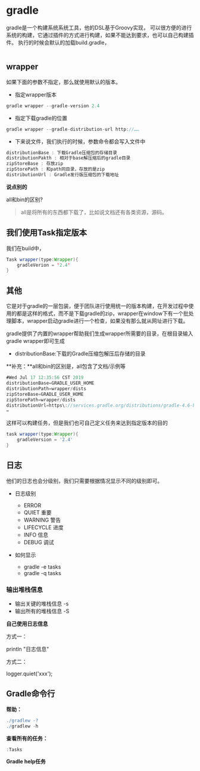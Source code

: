 # gradle

gradle是一个构建系统系统工具，他的DSL基于Groovy实现， 可以很方便的进行系统的构建，它通过插件的方式进行构建，如果不能达到要求，也可以自己构建插件。
执行的时候会默认的加载build.gradle，

```java
```

## wrapper

如果下面的参数不指定，那么就使用默认的版本。

- 指定wrapper版本

```java
gradle wrapper --gradle-version 2.4
```

- 指定下载gradle的位置

```java
gradle wrapper --gradle-distribution-url http://……
```

- 下来说文件，我们执行的时候，参数命令都会写入文件中

```java
distributionBase : 下载Gradle压缩包的存储目录
distributionPakth : 相对于base解压缩后的gradle目录
zipStoreBase : 存放zip
zipStorePath : 和path同目录，存放的是zip
distributionUrl : Gradle发行版压缩包的下载地址
```

**说点别的**

all和bin的区别?
> all是将所有的东西都下载了，比如说文档还有各类资源，源码。

## 我们使用Task指定版本

我们在build中，

```java
Task wrapper(type:Wrapper){
    gradleVerion = '2.4'
}
```

## 其他

它是对于gradle的一层包装，便于团队进行使用统一的版本构建，在开发过程中使用的都是这样的格式，而不是下载gradle的zip，wrapper在window下有一个批处理脚本，wrapper启动gradle进行一个检查，如果没有那么就从网址进行下载。

gradle提供了内置的wrapper帮助我们生成wrapper所需要的目录，在根目录输入gradle wrapper即可生成

- distributionBase:下载的Gradle压缩包解压后存储的目录


**补充：**all和bin的区别是，all包含了文档/示例等

```gradle
#Wed Jul 17 12:35:56 CST 2019
distributionBase=GRADLE_USER_HOME
distributionPath=wrapper/dists
zipStoreBase=GRADLE_USER_HOME
zipStorePath=wrapper/dists
distributionUrl=https\://services.gradle.org/distributions/gradle-4.6-bin.zip
=
```

这样可以构建任务，但是我们也可自己定义任务来达到指定版本的目的

```gradle
task wrapper(type:Wrapper){
    gradleVersion = '2.4'
}
```

## 日志

他们的日志也会分级别，我们只需要根据情况显示不同的级别即可。

- 日志级别
    - ERROR     
    - QUIET     重要
    - WARNING   警告
    - LIFECYCLE 进度
    - INFO      信息
    - DEBUG     调试

- 如何显示
    - gradle -e tasks
    - gradle -q tasks

### 输出堆栈信息

- 输出关键的堆栈信息 -s 
- 输出所有的堆栈信息 -S

**自己使用日志信息**

方式一：

println "日志信息"

方式二：

logger.quiet('xxx');


## Gradle命令行

**帮助：**

```gradle
./gradlew -?
./gradlew -h
```

**查看所有的任务：**

```gradle
:Tasks
```

**Gradle help任务**
